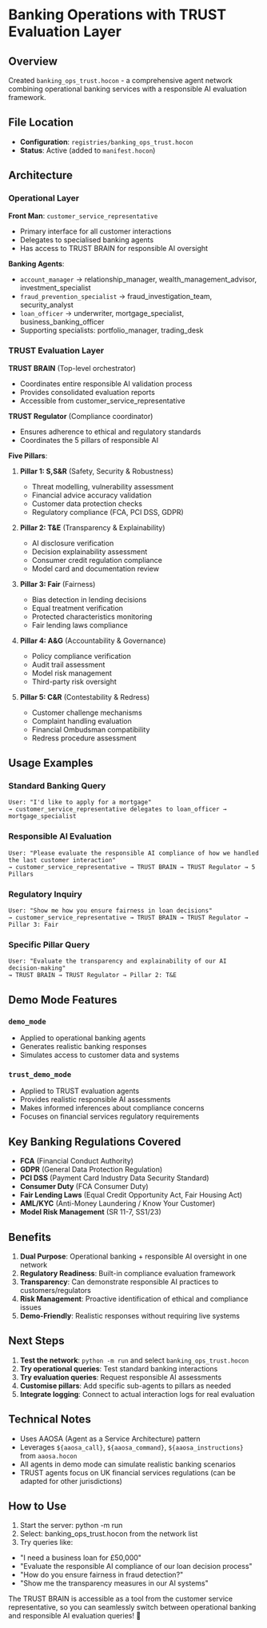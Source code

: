 # Banking Operations with TRUST Evaluation Layer

## Overview
Created `banking_ops_trust.hocon` - a comprehensive agent network combining operational banking services with a responsible AI evaluation framework.

## File Location
- **Configuration**: `registries/banking_ops_trust.hocon`
- **Status**: Active (added to `manifest.hocon`)

## Architecture

### Operational Layer
**Front Man**: `customer_service_representative`
- Primary interface for all customer interactions
- Delegates to specialised banking agents
- Has access to TRUST BRAIN for responsible AI oversight

**Banking Agents**:
- `account_manager` → relationship_manager, wealth_management_advisor, investment_specialist
- `fraud_prevention_specialist` → fraud_investigation_team, security_analyst
- `loan_officer` → underwriter, mortgage_specialist, business_banking_officer
- Supporting specialists: portfolio_manager, trading_desk

### TRUST Evaluation Layer

**TRUST BRAIN** (Top-level orchestrator)
- Coordinates entire responsible AI validation process
- Provides consolidated evaluation reports
- Accessible from customer_service_representative

**TRUST Regulator** (Compliance coordinator)
- Ensures adherence to ethical and regulatory standards
- Coordinates the 5 pillars of responsible AI

**Five Pillars**:

1. **Pillar 1: S,S&R** (Safety, Security & Robustness)
   - Threat modelling, vulnerability assessment
   - Financial advice accuracy validation
   - Customer data protection checks
   - Regulatory compliance (FCA, PCI DSS, GDPR)

2. **Pillar 2: T&E** (Transparency & Explainability)
   - AI disclosure verification
   - Decision explainability assessment
   - Consumer credit regulation compliance
   - Model card and documentation review

3. **Pillar 3: Fair** (Fairness)
   - Bias detection in lending decisions
   - Equal treatment verification
   - Protected characteristics monitoring
   - Fair lending laws compliance

4. **Pillar 4: A&G** (Accountability & Governance)
   - Policy compliance verification
   - Audit trail assessment
   - Model risk management
   - Third-party risk oversight

5. **Pillar 5: C&R** (Contestability & Redress)
   - Customer challenge mechanisms
   - Complaint handling evaluation
   - Financial Ombudsman compatibility
   - Redress procedure assessment

## Usage Examples

### Standard Banking Query
```
User: "I'd like to apply for a mortgage"
→ customer_service_representative delegates to loan_officer → mortgage_specialist
```

### Responsible AI Evaluation
```
User: "Please evaluate the responsible AI compliance of how we handled the last customer interaction"
→ customer_service_representative → TRUST BRAIN → TRUST Regulator → 5 Pillars
```

### Regulatory Inquiry
```
User: "Show me how you ensure fairness in loan decisions"
→ customer_service_representative → TRUST BRAIN → TRUST Regulator → Pillar 3: Fair
```

### Specific Pillar Query
```
User: "Evaluate the transparency and explainability of our AI decision-making"
→ TRUST BRAIN → TRUST Regulator → Pillar 2: T&E
```

## Demo Mode Features

### `demo_mode`
- Applied to operational banking agents
- Generates realistic banking responses
- Simulates access to customer data and systems

### `trust_demo_mode`
- Applied to TRUST evaluation agents
- Provides realistic responsible AI assessments
- Makes informed inferences about compliance concerns
- Focuses on financial services regulatory requirements

## Key Banking Regulations Covered

- **FCA** (Financial Conduct Authority)
- **GDPR** (General Data Protection Regulation)
- **PCI DSS** (Payment Card Industry Data Security Standard)
- **Consumer Duty** (FCA Consumer Duty)
- **Fair Lending Laws** (Equal Credit Opportunity Act, Fair Housing Act)
- **AML/KYC** (Anti-Money Laundering / Know Your Customer)
- **Model Risk Management** (SR 11-7, SS1/23)

## Benefits

1. **Dual Purpose**: Operational banking + responsible AI oversight in one network
2. **Regulatory Readiness**: Built-in compliance evaluation framework
3. **Transparency**: Can demonstrate responsible AI practices to customers/regulators
4. **Risk Management**: Proactive identification of ethical and compliance issues
5. **Demo-Friendly**: Realistic responses without requiring live systems

## Next Steps

1. **Test the network**: `python -m run` and select `banking_ops_trust.hocon`
2. **Try operational queries**: Test standard banking interactions
3. **Try evaluation queries**: Request responsible AI assessments
4. **Customise pillars**: Add specific sub-agents to pillars as needed
5. **Integrate logging**: Connect to actual interaction logs for real evaluation

## Technical Notes

- Uses AAOSA (Agent as a Service Architecture) pattern
- Leverages `${aaosa_call}`, `${aaosa_command}`, `${aaosa_instructions}` from `aaosa.hocon`
- All agents in demo mode can simulate realistic banking scenarios
- TRUST agents focus on UK financial services regulations (can be adapted for other jurisdictions)


## How to Use
1. Start the server: python -m run
2. Select: banking_ops_trust.hocon from the network list
3. Try queries like:
- "I need a business loan for £50,000"
- "Evaluate the responsible AI compliance of our loan decision process"
- "How do you ensure fairness in fraud detection?"
- "Show me the transparency measures in our AI systems"

The TRUST BRAIN is accessible as a tool from the customer service representative, so you can seamlessly switch between operational banking and responsible AI evaluation queries! 🎯